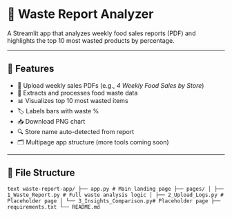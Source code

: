 # 🧾 Waste Report Analyzer

A Streamlit app that analyzes weekly food sales reports (PDF) and highlights the top 10 most wasted products by percentage.

---

## 🚀 Features

- 📄 Upload weekly sales PDFs (e.g., *4 Weekly Food Sales by Store*)
- 🧠 Extracts and processes food waste data
- 📊 Visualizes top 10 most wasted items
- 🏷 Labels bars with waste %
- 📥 Download PNG chart
- 🔍 Store name auto-detected from report
- 🗂️ Multipage app structure (more tools coming soon)

---

## 📁 File Structure

```text waste-report-app/ ├── app.py # Main landing page ├── pages/ │ ├── 1_Waste_Report.py # Full waste analysis logic │ ├── 2_Upload_Logs.py # Placeholder page │ └── 3_Insights_Comparison.py# Placeholder page ├── requirements.txt └── README.md ``` 